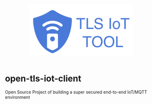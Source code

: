 <p align="center">
	<img src="images/tls_iot_tool.png" alt="TLS-IoT-Tools"/>
	<br/><br/>
</p> 

# open-tls-iot-client
Open Source Project of building a super secured end-to-end IoT/MQTT environment
